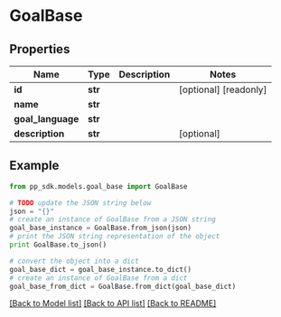 # GoalBase


## Properties
Name | Type | Description | Notes
------------ | ------------- | ------------- | -------------
**id** | **str** |  | [optional] [readonly] 
**name** | **str** |  | 
**goal_language** | **str** |  | 
**description** | **str** |  | [optional] 

## Example

```python
from pp_sdk.models.goal_base import GoalBase

# TODO update the JSON string below
json = "{}"
# create an instance of GoalBase from a JSON string
goal_base_instance = GoalBase.from_json(json)
# print the JSON string representation of the object
print GoalBase.to_json()

# convert the object into a dict
goal_base_dict = goal_base_instance.to_dict()
# create an instance of GoalBase from a dict
goal_base_from_dict = GoalBase.from_dict(goal_base_dict)
```
[[Back to Model list]](../README.md#documentation-for-models) [[Back to API list]](../README.md#documentation-for-api-endpoints) [[Back to README]](../README.md)


